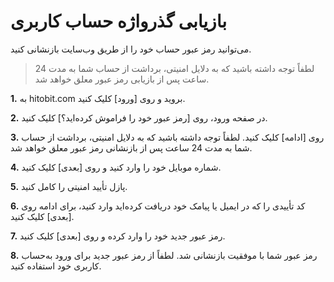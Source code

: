 
# بازیابی گذرواژه حساب کاربری

می‌توانید رمز عبور حساب خود را از طریق وب‌سایت بازنشانی کنید. 

> لطفاً توجه داشته باشید که به دلایل امنیتی، برداشت از حساب شما به مدت 24 ساعت پس از بازیابی رمز عبور معلق خواهد شد.


**1.**	به hitobit.com بروید و روی [ورود] کلیک کنید.

**2.**	در صفحه ورود، روی [رمز عبور خود را فراموش کرده‌اید؟] کلیک کنید.

**3.**	روی [ادامه] کلیک کنید. لطفاً توجه داشته باشید که به دلایل امنیتی، برداشت از حساب شما به مدت 24 ساعت پس از بازنشانی رمز عبور معلق خواهد شد.

**4.**	شماره موبایل خود را وارد کنید و روی [بعدی] کلیک کنید.

**5.**	پازل تأیید امنیتی را کامل کنید.

**6.**	کد تأییدی را که در ایمیل یا پیامک خود دریافت کرده‌اید وارد کنید، برای ادامه روی [بعدی] کلیک کنید.

**7.**	رمز عبور جدید خود را وارد کرده و روی [بعدی] کلیک کنید.

**8.**	رمز عبور شما با موفقیت بازنشانی شد. لطفاً از رمز عبور جدید برای ورود به‌حساب کاربری خود استفاده کنید.
